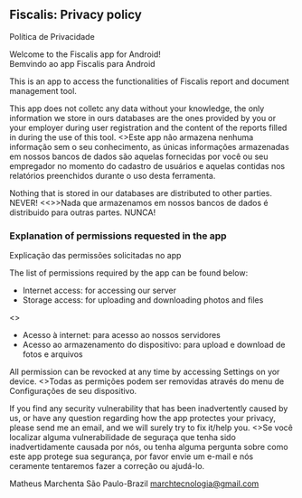## Fiscalis: Privacy policy
Política de Privacidade

Welcome to the Fiscalis app for Android!<br>
Bemvindo ao app Fiscalis para Android

This is an app to access the functionalities of Fiscalis report and document management tool.

This app does not colletc any data without your knowledge, the only information we store in ours databases are the ones provided by you or your employer during user registration and the content of the reports filled in during the use of this tool. 
<<PT-BR>>Este app não armazena nenhuma informação sem o seu conhecimento, as únicas informações armazenadas em nossos bancos de dados são aquelas fornecidas por você ou seu empregador no momento do cadastro de usuários e aquelas contidas nos relatórios preenchidos durante o uso desta ferramenta.

Nothing that is stored in our databases are distributed to other parties. NEVER!
<<>>Nada que armazenamos em nossos bancos de dados é distribuido para outras partes. NUNCA!

### Explanation of permissions requested in the app
Explicação das permissões solicitadas no app

The list of permissions required by the app can be found below:
- Internet access: for accessing our server
- Storage access: for uploading and downloading photos and files

<<PT-BR>>
- Acesso à internet: para acesso ao nossos servidores
- Acesso ao armazenamento do dispositivo: para upload e download de fotos e arquivos

All permission can be revocked at any time by accessing Settings on yor device.
<<PT-BR>>Todas as permições podem ser removidas através do menu de Configurações de seu dispositivo.


If you find any security vulnerability that has been inadvertently caused by us, or have any question regarding how the app protectes your privacy, please send me an email, and we will surely try to fix it/help you.
<<PT-BR>>Se você localizar alguma vulnerabilidade de seguraça que tenha sido inadvertidamente causada por nós, ou tenha alguma pergunta sobre como este app protege sua segurança, por favor envie um e-mail e nós ceramente tentaremos fazer a correção ou ajudá-lo.

 
Matheus Marchenta 
São Paulo-Brazil
marchtecnologia@gmail.com
